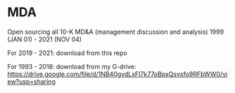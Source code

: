 # MDA
Open sourcing all 10-K MD&amp;A (management discussion and analysis) 1999 (JAN 01) - 2021 (NOV 04)

For 2019 - 2021: download from this repo

For 1993 - 2018: download from my G-drive:
https://drive.google.com/file/d/1NB40gydLxFI7k77oBpxQsvsfo9RFbWW0/view?usp=sharing
